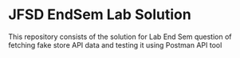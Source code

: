 # JFSD EndSem Lab Solution
This repository consists of the solution for Lab End Sem question of fetching fake store API data and testing it using Postman API tool
